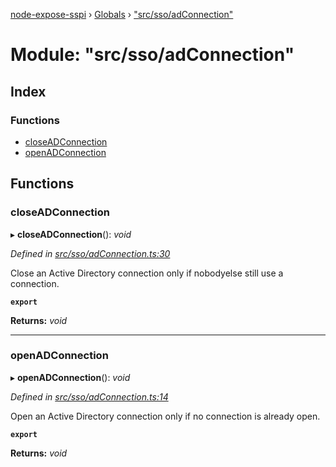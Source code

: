 [node-expose-sspi](../README.md) › [Globals](../globals.md) › ["src/sso/adConnection"](_src_sso_adconnection_.md)

# Module: "src/sso/adConnection"

## Index

### Functions

* [closeADConnection](_src_sso_adconnection_.md#closeadconnection)
* [openADConnection](_src_sso_adconnection_.md#openadconnection)

## Functions

###  closeADConnection

▸ **closeADConnection**(): *void*

*Defined in [src/sso/adConnection.ts:30](https://github.com/jlguenego/node-expose-sspi/blob/c193c18/src/sso/adConnection.ts#L30)*

Close an Active Directory connection only if nobodyelse still use a connection.

**`export`** 

**Returns:** *void*

___

###  openADConnection

▸ **openADConnection**(): *void*

*Defined in [src/sso/adConnection.ts:14](https://github.com/jlguenego/node-expose-sspi/blob/c193c18/src/sso/adConnection.ts#L14)*

Open an Active Directory connection only if no connection is already open.

**`export`** 

**Returns:** *void*

